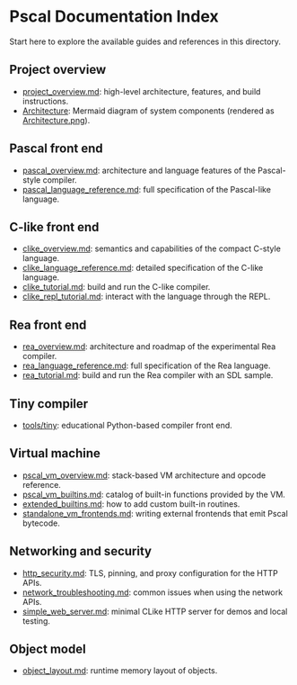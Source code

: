 # Pscal Documentation Index

Start here to explore the available guides and references in this directory.

## Project overview
- [project_overview.md](project_overview.md): high-level architecture, features, and build instructions.
- [Architecture](Architecture): Mermaid diagram of system components (rendered as [Architecture.png](Architecture.png)).

## Pascal front end
- [pascal_overview.md](pascal_overview.md): architecture and language features of the Pascal-style compiler.
- [pascal_language_reference.md](pascal_language_reference.md): full specification of the Pascal-like language.

## C-like front end
- [clike_overview.md](clike_overview.md): semantics and capabilities of the compact C-style language.
- [clike_language_reference.md](clike_language_reference.md): detailed specification of the C-like language.
- [clike_tutorial.md](clike_tutorial.md): build and run the C-like compiler.
- [clike_repl_tutorial.md](clike_repl_tutorial.md): interact with the language through the REPL.

## Rea front end
- [rea_overview.md](rea_overview.md): architecture and roadmap of the experimental Rea compiler.
- [rea_language_reference.md](rea_language_reference.md): full specification of the Rea language.
- [rea_tutorial.md](rea_tutorial.md): build and run the Rea compiler with an SDL sample.

## Tiny compiler
- [tools/tiny](../tools/tiny): educational Python-based compiler front end.

## Virtual machine
- [pscal_vm_overview.md](pscal_vm_overview.md): stack-based VM architecture and opcode reference.
- [pscal_vm_builtins.md](pscal_vm_builtins.md): catalog of built-in functions provided by the VM.
- [extended_builtins.md](extended_builtins.md): how to add custom built-in routines.
- [standalone_vm_frontends.md](standalone_vm_frontends.md): writing external frontends that emit Pscal bytecode.

## Networking and security
- [http_security.md](http_security.md): TLS, pinning, and proxy configuration for the HTTP APIs.
- [network_troubleshooting.md](network_troubleshooting.md): common issues when using the network APIs.
- [simple_web_server.md](simple_web_server.md): minimal CLike HTTP server for demos and local testing.

## Object model
- [object_layout.md](object_layout.md): runtime memory layout of objects.


